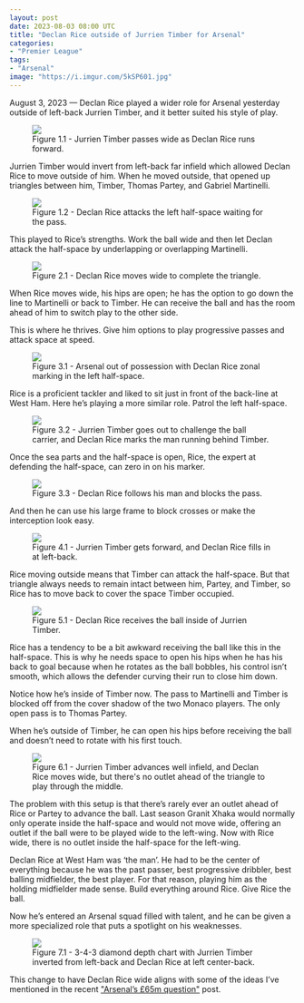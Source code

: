```yaml
---
layout: post
date: 2023-08-03 08:00 UTC
title: "Declan Rice outside of Jurrien Timber for Arsenal"
categories:
- "Premier League"
tags:
- "Arsenal"
image: "https://i.imgur.com/5kSP601.jpg"
---
```


August 3, 2023 — Declan Rice played a wider role for Arsenal yesterday outside of left-back Jurrien Timber, and it better suited his style of play.

<!---more--->

<figure>
    <img src="https://i.imgur.com/5kSP601.jpg">
    <figcaption>Figure 1.1 - Jurrien Timber passes wide as Declan Rice runs forward.</figcaption>
</figure>

Jurrien Timber would invert from left-back far infield which allowed Declan Rice to move outside of him. When he moved outside, that opened up triangles between him, Timber, Thomas Partey, and Gabriel Martinelli.

<figure>
    <img src="https://i.imgur.com/U7HaajL.jpg">
    <figcaption>Figure 1.2 - Declan Rice attacks the left half-space waiting for the pass.</figcaption>
</figure>

This played to Rice’s strengths. Work the ball wide and then let Declan attack the half-space by underlapping or overlapping Martinelli.

<figure>
    <img src="https://i.imgur.com/H7XmHsE.jpg">
    <figcaption>Figure 2.1 - Declan Rice moves wide to complete the triangle.</figcaption>
</figure>

When Rice moves wide, his hips are open; he has the option to go down the line to Martinelli or back to Timber. He can receive the ball and has the room ahead of him to switch play to the other side.

This is where he thrives. Give him options to play progressive passes and attack space at speed.

<figure>
    <img src="https://i.imgur.com/50M3OsO.jpg">
    <figcaption>Figure 3.1 - Arsenal out of possession with Declan Rice zonal marking in the left half-space.</figcaption>
</figure>

Rice is a proficient tackler and liked to sit just in front of the back-line at West Ham. Here he’s playing a more similar role. Patrol the left half-space.

<figure>
    <img src="https://i.imgur.com/qRM4jsH.jpg">
    <figcaption>Figure 3.2 - Jurrien Timber goes out to challenge the ball carrier, and Declan Rice marks the man running behind Timber.</figcaption>
</figure>

Once the sea parts and the half-space is open, Rice, the expert at defending the half-space, can zero in on his marker.

<figure>
    <img src="https://i.imgur.com/5hilnfV.jpg">
    <figcaption>Figure 3.3 - Declan Rice follows his man and blocks the pass.</figcaption>
</figure>

And then he can use his large frame to block crosses or make the interception look easy.

<figure>
    <img src="https://i.imgur.com/AhMu6iq.jpg">
    <figcaption>Figure 4.1 - Jurrien Timber gets forward, and Declan Rice fills in at left-back.</figcaption>
</figure>

Rice moving outside means that Timber can attack the half-space. But that triangle always needs to remain intact between him, Partey, and Timber, so Rice has to move back to cover the space Timber occupied.

<figure>
    <img src="https://i.imgur.com/t6Cyw4j.jpg">
    <figcaption>Figure 5.1 - Declan Rice receives the ball inside of Jurrien Timber.</figcaption>
</figure>

Rice has a tendency to be a bit awkward receiving the ball like this in the half-space. This is why he needs space to open his hips when he has his back to goal because when he rotates as the ball bobbles, his control isn’t smooth, which allows the defender curving their run to close him down.

Notice how he’s inside of Timber now. The pass to Martinelli and Timber is blocked off from the cover shadow of the two Monaco players. The only open pass is to Thomas Partey.

When he’s outside of Timber, he can open his hips before receiving the ball and doesn’t need to rotate with his first touch.

<figure>
    <img src="https://i.imgur.com/oCXFZyB.jpg">
    <figcaption>Figure 6.1 - Jurrien Timber advances well infield, and Declan Rice moves wide, but there's no outlet ahead of the triangle to play through the middle.</figcaption>
</figure>

The problem with this setup is that there’s rarely ever an outlet ahead of Rice or Partey to advance the ball. Last season Granit Xhaka would normally only operate inside the half-space and would not move wide, offering an outlet if the ball were to be played wide to the left-wing. Now with Rice wide, there is no outlet inside the half-space for the left-wing.

Declan Rice at West Ham was ‘the man’. He had to be the center of everything because he was the past passer, best progressive dribbler, best balling midfielder, the best player. For that reason, playing him as the holding midfielder made sense. Build everything around Rice. Give Rice the ball.

Now he’s entered an Arsenal squad filled with talent, and he can be given a more specialized role that puts a spotlight on his weaknesses.

<figure>
    <img src="https://i.imgur.com/3s97aHb.jpg">
    <figcaption>Figure 7.1 - 3-4-3 diamond depth chart with Jurrien Timber inverted from left-back and Declan Rice at left center-back.</figcaption>
</figure>

This change to have Declan Rice wide aligns with some of the ideas I’ve mentioned in the recent ["Arsenal’s £65m question"](https://tacticsjournal.com/2023/07/24/arsenal-65m-question/) post.
